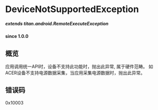 # DeviceNotSupportedException	

##### extends titan.android.RemoteExecuteException #####
			
#### since 1.0.0 ####

## 概览

应用调用统一API时，设备不支持此功能时，抛出此异常, 属于硬件范畴。
如ACER设备不支持电源数据采集，当应用采集电源数据时，抛出此异常。

## 错误码

0x10003 